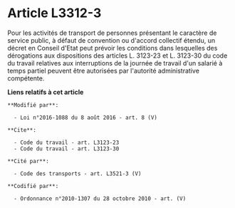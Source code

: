 # Article L3312-3

Pour les activités de transport de personnes présentant le caractère de service public, à défaut de convention ou d'accord
collectif étendu, un décret en Conseil d'Etat peut prévoir les conditions dans lesquelles des dérogations aux dispositions
des articles L. 3123-23 et L. 3123-30 du code du travail relatives aux interruptions de la journée de travail d'un salarié à
temps partiel peuvent être autorisées par l'autorité administrative compétente.

**Liens relatifs à cet article**

	**Modifié par**:

	  - Loi n°2016-1088 du 8 août 2016 - art. 8 (V)

	**Cite**:

	  - Code du travail - art. L3123-23
	  - Code du travail - art. L3123-30

	**Cité par**:

	  - Code des transports - art. L3521-3 (V)

	**Codifié par**:

	  - Ordonnance n°2010-1307 du 28 octobre 2010 - art. (V)
